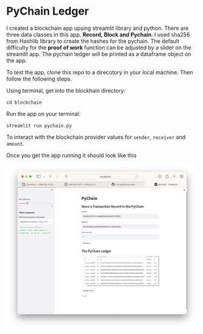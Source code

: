 # PyChain Ledger

I created a blockchain app upsing streamlit library and python. There are three data classes in this app. **Record, Block and Pychain**. I used sha256 from Hashlib library to create the hashes for the pychain. The default difficulty for the **proof of work** function can be adjusted by a slider on the streamlit app. The pychain ledger will be printed as a dataframe object on the app.

To test the app, clone this repo to a direcotory in your local machine. Then follow the following steps.

Using terminal, get into the blockhain directory:

```
cd blockchain
```

Run the app on your terminal:

```
streamlit run pychain.py
```

To interact with the blockchain provider values for `sender`, `receiver` and `amount`.

Once you get the app running it should look like this

!['Stream lit screenshot'](./images/Screen%20Shot%202022-07-23%20at%208.42.42%20AM.png)